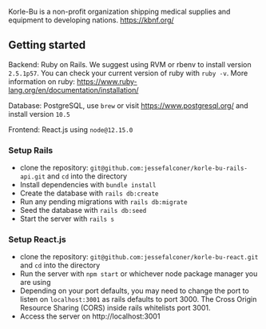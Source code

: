 Korle-Bu is a non-profit organization shipping medical supplies and equipment to developing nations. https://kbnf.org/

## Getting started
  Backend: Ruby on Rails. We suggest using RVM or rbenv to install version `2.5.1p57`. You can check your current version of ruby with `ruby -v`. More information on ruby: https://www.ruby-lang.org/en/documentation/installation/
  
  Database: PostgreSQL, use  `brew` or visit https://www.postgresql.org/ and install version `10.5`
  
  Frontend: React.js using `node@12.15.0`

### Setup Rails
* clone the repository: `git@github.com:jessefalconer/korle-bu-rails-api.git` and `cd` into the directory
* Install dependencies with `bundle install`
* Create the database with `rails db:create`
* Run any pending migrations with `rails db:migrate`
* Seed the database with `rails db:seed`
* Start the server with `rails s`

### Setup React.js
* clone the repository: `git@github.com:jessefalconer/korle-bu-react.git` and `cd` into the directory
* Run the server with `npm start` or whichever node package manager you are using
* Depending on your port defaults, you may need to change the port to listen on `localhost:3001` as rails defaults to port 3000. The Cross Origin Resource Sharing (CORS) inside rails whitelists port 3001.
* Access the server on http://localhost:3001
